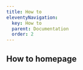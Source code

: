 ```yaml
---
title: How to
eleventyNavigation:
  key: How to
  parent: Documentation
  order: 2
---
```


## How to homepage